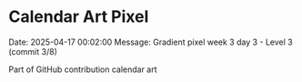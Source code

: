 # Calendar Art Pixel

Date: 2025-04-17 00:02:00
Message: Gradient pixel week 3 day 3 - Level 3 (commit 3/8)

Part of GitHub contribution calendar art
